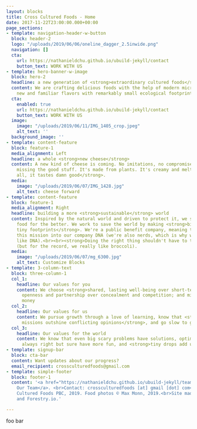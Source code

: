 ```yaml
---
layout: blocks
title: Cross Cultured Foods - Home
date: 2017-11-22T23:00:00.000+00:00
page_sections:
- template: navigation-header-w-button
  block: header-2
  logo: "/uploads/2019/06/06/oneline_dagger_2.5inwide.png"
  navigation: []
  cta:
    url: https://nathanieldchu.github.io/ubuild-jekyll/contact
    button_text: WORK WITH US
- template: hero-banner-w-image
  block: hero-2
  headline: a new generation of <strong>extraordinary cultured foods</strong>
  content: We are crafting delicious foods with the help of modern microbiology, creating
    new and familiar flavors with remarkably small ecological footprints.
  cta:
    enabled: true
    url: https://nathanieldchu.github.io/ubuild-jekyll/contact
    button_text: WORK WITH US
  image:
    image: "/uploads/2019/06/11/IMG_1405_crop.jpeg"
    alt_text: ''
  background_image: ''
- template: content-feature
  block: feature-1
  media_alignment: Left
  headline: a whole <strong>new cheese</strong>
  content: A new kind of cheese is coming. No imitations, no compromises, no more
    missing the good stuff. It's made from plants. It's creamy and melty. <strong>Above
    all, it tastes damn good</strong>.
  media:
    image: "/uploads/2019/06/07/IMG_1428.jpg"
    alt_text: cheese forward
- template: content-feature
  block: feature-1
  media_alignment: Right
  headline: building a more <strong>sustainable</strong> world
  content: Inspired by the natural world and driven to protect it, we set out to change
    food for the better. We work to save the world by making <strong>big flavors with
    tiny footprints</strong>. We're a public benefit company, meaning that we baked
    this mission into our company DNA (we're also nerds, which is why we use words
    like DNA).<br><br><strong>Doing the right thing shouldn't have to taste like broccoli</strong>
    (but for the record, we really like broccoli).
  media:
    image: "/uploads/2019/06/07/mg_6300.jpg"
    alt_text: Customize Blocks
- template: 3-column-text
  block: three-column-1
  col_1:
    headline: Our values for you
    content: We choose <strong>shared, lasting well-being over short-term gains</strong>;
      openness and partnership over concealment and competition; and mission over
      money
  col_2:
    headline: Our values for us
    content: We pursue growth through a love of learning, know that <strong>shared
      missions outshine conflicting opinions</strong>, and go slow to go fast
  col_3:
    headline: Our values for the world
    content: We know that even big scary problems have solutions, optimists are not
      always right but sure have more fun, and <strong>tiny drops add up to waves</strong>
- template: signup-bar
  block: cta-bar
  content: Want updates about our progress?
  email_recipient: crossculturedfoods@gmail.com
- template: simple-footer
  block: footer-1
  content: '<a href="https://nathanieldchu.github.io/ubuild-jekyll/team" title="Team">About
    Our Team</a>. <br>Contact: crossculturedfoods [at] gmail [dot] com<br>© Cross
    Cultured Foods PBC, 2019. Food photos © Max Monn, 2019.<br>Site made with Jekyll
    and Forestry.io.'

---
```

foo bar